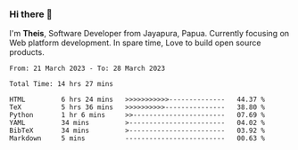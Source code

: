 ### Hi there 👋

I'm <b>Theis</b>, Software Developer from Jayapura, Papua. Currently focusing on Web platform development. In spare time, Love to build open source products.



 
 <!--START_SECTION:waka-->

```text
From: 21 March 2023 - To: 28 March 2023

Total Time: 14 hrs 27 mins

HTML         6 hrs 24 mins   >>>>>>>>>>>--------------   44.37 %
TeX          5 hrs 36 mins   >>>>>>>>>>---------------   38.80 %
Python       1 hr 6 mins     >>-----------------------   07.69 %
YAML         34 mins         >------------------------   04.02 %
BibTeX       34 mins         >------------------------   03.92 %
Markdown     5 mins          -------------------------   00.63 %
```

<!--END_SECTION:waka-->
